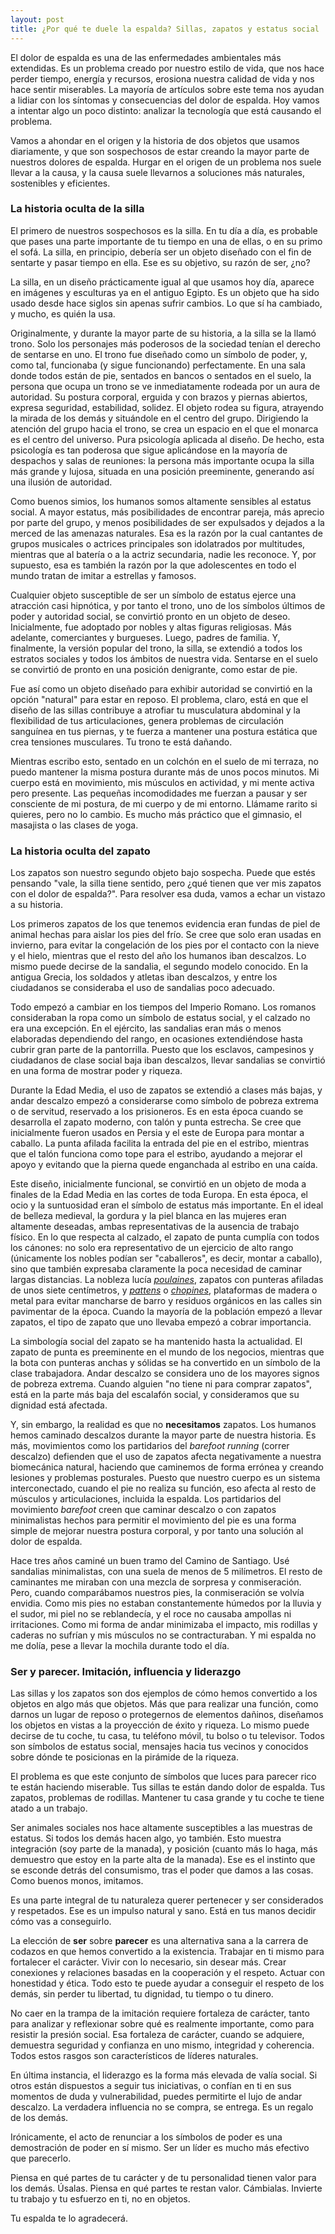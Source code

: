 ```yaml
---
layout: post
title: ¿Por qué te duele la espalda? Sillas, zapatos y estatus social
---
```


El dolor de espalda es una de las enfermedades ambientales más extendidas. Es un problema creado por nuestro estilo de vida, que nos hace perder tiempo, energía y recursos, erosiona nuestra calidad de vida y nos hace sentir miserables. La mayoría de artículos sobre este tema nos ayudan a lidiar con los síntomas y consecuencias del dolor de espalda. Hoy vamos a intentar algo un poco distinto: analizar la tecnología que está causando el problema.

Vamos a ahondar en el origen y la historia de dos objetos que usamos diariamente, y que son sospechosos de estar creando la mayor parte de nuestros dolores de espalda. Hurgar en el origen de un problema nos suele llevar a la causa, y la causa suele llevarnos a soluciones más naturales, sostenibles y eficientes.


### La historia oculta de la silla

El primero de nuestros sospechosos es la silla. En tu día a día, es probable que pases una parte importante de tu tiempo en una de ellas, o en su primo el sofá. La silla, en principio, debería ser un objeto diseñado con el fin de sentarte y pasar tiempo en ella. Ese es su objetivo, su razón de ser, ¿no?

La silla, en un diseño prácticamente igual al que usamos hoy día, aparece en imágenes y esculturas ya en el antiguo Egipto. Es un objeto que ha sido usado desde hace siglos sin apenas sufrir cambios. Lo que sí ha cambiado, y mucho, es quién la usa.

Originalmente, y durante la mayor parte de su historia, a la silla se la llamó trono. Solo los personajes más poderosos de la sociedad tenían el derecho de sentarse en uno. El trono fue diseñado como un símbolo de poder, y, como tal, funcionaba (y sigue funcionando) perfectamente. En una sala donde todos están de pie, sentados en bancos o sentados en el suelo, la persona que ocupa un trono se ve inmediatamente rodeada por un aura de autoridad. Su postura corporal, erguida y con brazos y piernas abiertos, expresa seguridad, estabilidad, solidez. El objeto rodea su figura, atrayendo la mirada de los demás y situándole en el centro del grupo. Dirigiendo la atención del grupo hacia el trono, se crea un espacio en el que el monarca es el centro del universo. Pura psicología aplicada al diseño. De hecho, esta psicología es tan poderosa que sigue aplicándose en la mayoría de despachos y salas de reuniones: la persona más importante ocupa la silla más grande y lujosa, situada en una posición preeminente, generando así una ilusión de autoridad.

Como buenos simios, los humanos somos altamente sensibles al estatus social. A mayor estatus, más posibilidades de encontrar pareja, más aprecio por parte del grupo, y menos posibilidades de ser expulsados y dejados a la merced de las amenazas naturales. Esa es la razón por la cual cantantes de grupos musicales o actrices principales son idolatrados por multitudes, mientras que al batería o a la actriz secundaria, nadie les reconoce. Y, por supuesto, esa es también la razón por la que adolescentes en todo el mundo tratan de imitar a estrellas y famosos.

Cualquier objeto susceptible de ser un símbolo de estatus ejerce una atracción casi hipnótica, y por tanto el trono, uno de los símbolos últimos de poder y autoridad social, se convirtió pronto en un objeto de deseo. Inicialmente, fue adoptado por nobles y altas figuras religiosas. Más adelante, comerciantes y burgueses. Luego, padres de familia. Y, finalmente, la versión popular del trono, la silla, se extendió a todos los estratos sociales y todos los ámbitos de nuestra vida. Sentarse en el suelo se convirtió de pronto en una posición denigrante, como estar de pie.

Fue así como un objeto diseñado para exhibir autoridad se convirtió en la opción "natural" para estar en reposo. El problema, claro, está en que el diseño de las sillas contribuye a atrofiar tu musculatura abdominal y la flexibilidad de tus articulaciones, genera problemas de circulación sanguínea en tus piernas, y te fuerza a mantener una postura estática que crea tensiones musculares. Tu trono te está dañando.

Mientras escribo esto, sentado en un colchón en el suelo de mi terraza, no puedo mantener la misma postura durante más de unos pocos minutos. Mi cuerpo está en movimiento, mis músculos en actividad, y mi mente activa pero presente. Las pequeñas incomodidades me fuerzan a pausar y ser consciente de mi postura, de mi cuerpo y de mi entorno. Llámame rarito si quieres, pero no lo cambio. Es mucho más práctico que el gimnasio, el masajista o las clases de yoga.


### La historia oculta del zapato

Los zapatos son nuestro segundo objeto bajo sospecha. Puede que estés pensando "vale, la silla tiene sentido, pero ¿qué tienen que ver mis zapatos con el dolor de espalda?". Para resolver esa duda, vamos a echar un vistazo a su historia.

Los primeros zapatos de los que tenemos evidencia eran fundas de piel de animal hechas para aislar los pies del frío. Se cree que solo eran usadas en invierno, para evitar la congelación de los pies por el contacto con la nieve y el hielo, mientras que el resto del año los humanos iban descalzos. Lo mismo puede decirse de la sandalia, el segundo modelo conocido. En la antigua Grecia, los soldados y atletas iban descalzos, y entre los ciudadanos se consideraba el uso de sandalias poco adecuado.

Todo empezó a cambiar en los tiempos del Imperio Romano. Los romanos consideraban la ropa como un símbolo de estatus social, y el calzado no era una excepción. En el ejército, las sandalias eran más o menos elaboradas dependiendo del rango, en ocasiones extendiéndose hasta cubrir gran parte de la pantorrilla. Puesto que los esclavos, campesinos y ciudadanos de clase social baja iban descalzos, llevar sandalias se convirtió en una forma de mostrar poder y riqueza.

Durante la Edad Media, el uso de zapatos se extendió a clases más bajas, y andar descalzo empezó a considerarse como símbolo de pobreza extrema o de servitud, reservado a los prisioneros. Es en esta época cuando se desarrolla el zapato moderno, con talón y punta estrecha. Se cree que inicialmente fueron usados en Persia y el este de Europa para montar a caballo. La punta afilada facilita la entrada del pie en el estribo, mientras que el talón funciona como tope para el estribo, ayudando a mejorar el apoyo y evitando que la pierna quede enganchada al estribo en una caída.

Este diseño, inicialmente funcional, se convirtió en un objeto de moda a finales de la Edad Media en las cortes de toda Europa. En esta época, el ocio y la suntuosidad eran el símbolo de estatus más importante. En el ideal de belleza medieval, la gordura y la piel blanca en las mujeres eran altamente deseadas, ambas representativas de la ausencia de trabajo físico. En lo que respecta al calzado, el zapato de punta cumplía con todos los cánones: no solo era representativo de un ejercicio de alto rango (únicamente los nobles podían ser "caballeros", es decir, montar a caballo), sino que también expresaba claramente la poca necesidad de caminar largas distancias. La nobleza lucía [*poulaines*](https://en.wikipedia.org/wiki/Crakow), zapatos con punteras afiladas de unos siete centímetros, y [*pattens*](<https://en.wikipedia.org/wiki/Patten_(shoe)>) o [*chopines*](https://en.wikipedia.org/wiki/Chopine), plataformas de madera o metal para evitar mancharse de barro y residuos orgánicos en las calles sin pavimentar de la época. Cuando la mayoría de la población empezó a llevar zapatos, el tipo de zapato que uno llevaba empezó a cobrar importancia.

La simbología social del zapato se ha mantenido hasta la actualidad. El zapato de punta es preeminente en el mundo de los negocios, mientras que la bota con punteras anchas y sólidas se ha convertido en un símbolo de la clase trabajadora. Andar descalzo se considera uno de los mayores signos de pobreza extrema. Cuando alguien "no tiene ni para comprar zapatos", está en la parte más baja del escalafón social, y consideramos que su dignidad está afectada.

Y, sin embargo, la realidad es que no **necesitamos** zapatos. Los humanos hemos caminado descalzos durante la mayor parte de nuestra historia. Es más, movimientos como los partidarios del *barefoot running* (correr descalzo) defienden que el uso de zapatos afecta negativamente a nuestra biomecánica natural, haciendo que caminemos de forma errónea y creando lesiones y problemas posturales. Puesto que nuestro cuerpo es un sistema interconectado, cuando el pie no realiza su función, eso afecta al resto de músculos y articulaciones, incluida la espalda. Los partidarios del movimiento *barefoot* creen que caminar descalzo o con zapatos minimalistas hechos para permitir el movimiento del pie es una forma simple de mejorar nuestra postura corporal, y por tanto una solución al dolor de espalda.

Hace tres años caminé un buen tramo del Camino de Santiago. Usé sandalias minimalistas, con una suela de menos de 5 milímetros. El resto de caminantes me miraban con una mezcla de sorpresa y conmiseración. Pero, cuando comparábamos nuestros pies, la conmiseración se volvía envidia. Como mis pies no estaban constantemente húmedos por la lluvia y el sudor, mi piel no se reblandecía, y el roce no causaba ampollas ni irritaciones. Como mi forma de andar minimizaba el impacto, mis rodillas y caderas no sufrían y mis músculos no se contracturaban. Y mi espalda no me dolía, pese a llevar la mochila durante todo el día.


### Ser y parecer. Imitación, influencia y liderazgo

Las sillas y los zapatos son dos ejemplos de cómo hemos convertido a los objetos en algo más que objetos. Más que para realizar una función, como darnos un lugar de reposo o protegernos de elementos dañinos, diseñamos los objetos en vistas a la proyección de éxito y riqueza. Lo mismo puede decirse de tu coche, tu casa, tu teléfono móvil, tu bolso o tu televisor. Todos son símbolos de estatus social, mensajes hacia tus vecinos y conocidos sobre dónde te posicionas en la pirámide de la riqueza.

El problema es que este conjunto de símbolos que luces para parecer rico te están haciendo miserable. Tus sillas te están dando dolor de espalda. Tus zapatos, problemas de rodillas. Mantener tu casa grande y tu coche te tiene atado a un trabajo.

Ser animales sociales nos hace altamente susceptibles a las muestras de estatus. Si todos los demás hacen algo, yo también. Esto muestra integración (soy parte de la manada), y posición (cuanto más lo haga, más demuestro que estoy en la parte alta de la manada). Ese es el instinto que se esconde detrás del consumismo, tras el poder que damos a las cosas. Como buenos monos, imitamos.

Es una parte integral de tu naturaleza querer pertenecer y ser considerados y respetados. Ese es un impulso natural y sano. Está en tus manos decidir cómo vas a conseguirlo.

La elección de **ser** sobre **parecer** es una alternativa sana a la carrera de codazos en que hemos convertido a la existencia. Trabajar en ti mismo para fortalecer el carácter. Vivir con lo necesario, sin desear más. Crear conexiones y relaciones basadas en la cooperación y el respeto. Actuar con honestidad y ética. Todo esto te puede ayudar a conseguir el respeto de los demás, sin perder tu libertad, tu dignidad, tu tiempo o tu dinero.

No caer en la trampa de la imitación requiere fortaleza de carácter, tanto para analizar y reflexionar sobre qué es realmente importante, como para resistir la presión social. Esa fortaleza de carácter, cuando se adquiere, demuestra seguridad y confianza en uno mismo, integridad y coherencia. Todos estos rasgos son característicos de líderes naturales.

En última instancia, el liderazgo es la forma más elevada de valía social. Si otros están dispuestos a seguir tus iniciativas, o confían en ti en sus momentos de duda y vulnerabilidad, puedes permitirte el lujo de andar descalzo. La verdadera influencia no se compra, se entrega. Es un regalo de los demás.

Irónicamente, el acto de renunciar a los símbolos de poder es una demostración de poder en sí mismo. Ser un líder es mucho más efectivo que parecerlo.

Piensa en qué partes de tu carácter y de tu personalidad tienen valor para los demás. Úsalas. Piensa en qué partes te restan valor. Cámbialas. Invierte tu trabajo y tu esfuerzo en ti, no en objetos.

Tu espalda te lo agradecerá.
